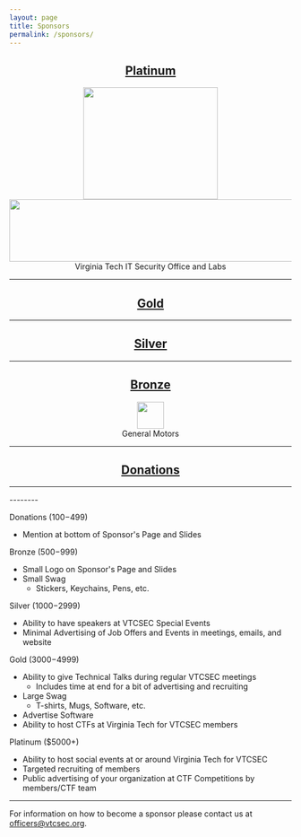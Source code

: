 ```yaml
---
layout: page
title: Sponsors
permalink: /sponsors/
---
```

<h2 align="center"><u>Platinum</u></h2>
<p align="center">
<a href="VT"><img src="http://www.vtcsec.org/images/VirginiaTechLogo.gif" align="center" height="200" width="240"></a>
<br>
<a href="TriplePoint"><img src="http://www.vtcsec.org/images/TriplePointLogo.jpg" align="center" height="111" width="683"></a>
<br>
Virginia Tech IT Security Office and Labs</p>
<hr>
<h2 align="center"><u>Gold</u></h2><hr>
<h2 align="center"><u>Silver</u></h2><hr>
<h2 align="center"><u>Bronze</u></h2>
<p align="center">
<a href="GM"><img src="http://www.vtcsec.org/images/sponsor-gm-tiny.gif" align="center" height="48" width="48"></a>
<br>
General Motors</p>
<hr>
<h2 align="center"><u>Donations</u></h2><hr>
--------

Donations ($100-$499)

- Mention at bottom of Sponsor's Page and Slides

Bronze ($500-$999)

- Small Logo on Sponsor's Page and Slides
- Small Swag
    - Stickers, Keychains, Pens, etc.

Silver ($1000-$2999)

- Ability to have speakers at VTCSEC Special Events
- Minimal Advertising of Job Offers and Events in meetings, emails, and website

Gold ($3000-$4999)

- Ability to give Technical Talks during regular VTCSEC meetings
    - Includes time at end for a bit of advertising and recruiting
- Large Swag
    - T-shirts, Mugs, Software, etc.
- Advertise Software
- Ability to host CTFs at Virginia Tech for VTCSEC members

Platinum ($5000+)

- Ability to host social events at or around Virginia Tech for VTCSEC
- Targeted recruiting of members
- Public advertising of your organization at CTF Competitions by members/CTF team

---------------

For information on how to become a sponsor please contact us at [officers@vtcsec.org](mailto:officers@vtcsec.org).
